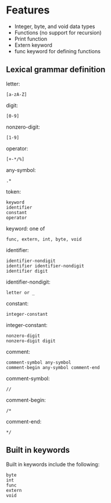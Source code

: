 # Features

- Integer, byte, and void data types
- Functions (no support for recursion)
- Print function
- Extern keyword
- func keyword for defining functions


## Lexical grammar definition

letter:

    [a-zA-Z]

digit:

    [0-9]

nonzero-digit:

    [1-9]

operator:

    [+-*/%]

any-symbol:

    .*

token:

    keyword
    identifier
    constant
    operator

keyword: one of

    func, extern, int, byte, void

identifier:

    identifier-nondigit
    identifier identifier-nondigit
    identifier digit

identifier-nondigit:

    letter or _

constant:

    integer-constant

integer-constant:

    nonzero-digit
    nonzero-digit digit

comment:

    comment-symbol any-symbol
    comment-begin any-symbol comment-end

comment-symbol:

    //

comment-begin:

    /*

comment-end:

    */

## Built in keywords

Built in keywords include the following:

    byte
    int
    func
    extern
    void